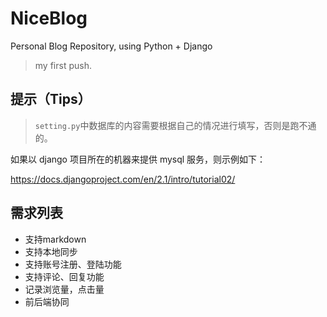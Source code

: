 # NiceBlog
Personal Blog Repository, using Python + Django
> my first push.

## 提示（Tips）
> `setting.py`中数据库的内容需要根据自己的情况进行填写，否则是跑不通的。

如果以 django 项目所在的机器来提供 mysql 服务，则示例如下：

https://docs.djangoproject.com/en/2.1/intro/tutorial02/

## 需求列表
- 支持markdown
- 支持本地同步
- 支持账号注册、登陆功能
- 支持评论、回复功能
- 记录浏览量，点击量
- 前后端协同
